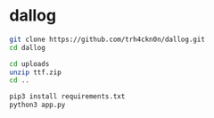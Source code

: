 # dallog

```bash
git clone https://github.com/trh4ckn0n/dallog.git
cd dallog
```

```bash
cd uploads
unzip ttf.zip
cd ..
```

```bash
pip3 install requirements.txt
python3 app.py
```
